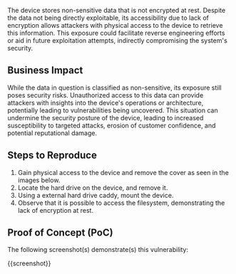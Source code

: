 The device stores non-sensitive data that is not encrypted at rest. Despite the data not being directly exploitable, its accessibility due to lack of encryption allows attackers with physical access to the device to retrieve this information. This exposure could facilitate reverse engineering efforts or aid in future exploitation attempts, indirectly compromising the system's security.

## Business Impact

While the data in question is classified as non-sensitive, its exposure still poses security risks. Unauthorized access to this data can provide attackers with insights into the device's operations or architecture, potentially leading to vulnerabilities being uncovered. This situation can undermine the security posture of the device, leading to increased susceptibility to targeted attacks, erosion of customer confidence, and potential reputational damage.

## Steps to Reproduce

1. Gain physical access to the device and remove the cover as seen in the images below.
1. Locate the hard drive on the device, and remove it.
1. Using a external hard drive caddy, mount the device.
1. Observe that it is possible to access the filesystem, demonstrating the lack of encryption at rest.

## Proof of Concept (PoC)

The following screenshot(s) demonstrate(s) this vulnerability:

{{screenshot}}
